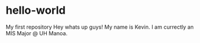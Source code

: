 # hello-world
My first repository
Hey whats up guys!
My name is Kevin. I am currectly an MIS Major @ UH Manoa.

